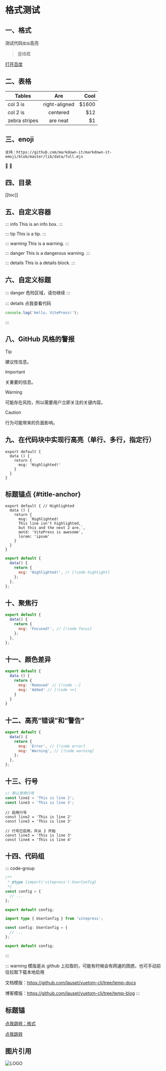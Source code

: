 # 格式测试

## 一、格式

测试代码`突出`高亮

> 竖线框

[打开百度](https://www.baidu.com/)

## 二、表格

| Tables        |      Are      |  Cool |
| ------------- | :-----------: | ----: |
| col 3 is      | right-aligned | $1600 |
| col 2 is      |   centered    |   $12 |
| zebra stripes |   are neat    |    $1 |

## 三、enoji

```
支持：https://github.com/markdown-it/markdown-it-emoji/blob/master/lib/data/full.mjs
```

:tada: :100:

## 四、目录

[[toc]]

## 五、自定义容器

::: info
This is an info box.
:::

::: tip
This is a tip.
:::

::: warning
This is a warning.
:::

::: danger
This is a dangerous warning.
:::

::: details
This is a details block.
:::

## 六、自定义标题

::: danger
危险区域，请勿继续
:::

::: details 点我查看代码

```js
console.log('Hello, VitePress!');
```

:::

<!-- ## 七、特殊的容器

::: raw
Wraps in a <div class="vp-raw">
::: -->

## 八、GitHub 风格的警报

<!-- > [!NOT]
> 不应忽略的重要信息。 -->

> [!TIP]
> 建议性信息。

> [!IMPORTANT]
> 关重要的信息。

> [!WARNING]
> 可能存在风险，所以需要用户立即关注的关键内容。

> [!CAUTION]
> 行为可能带来的负面影响。

## 九、在代码块中实现行高亮（单行、多行，指定行）

```js{4}
export default {
  data () {
    return {
      msg: 'Highlighted!'
    }
  }
}
```
## 标题锚点 {#title-anchor}

```js{1,4,6-8}
export default { // Highlighted
  data () {
    return {
      msg: `Highlighted!
      This line isn't highlighted,
      but this and the next 2 are.`,
      motd: 'VitePress is awesome',
      lorem: 'ipsum'
    }
  }
}
```

```js
export default {
  data() {
    return {
      msg: 'Highlighted!', // [!code highlight]
    };
  },
};
```

## 十、聚焦行

```js
export default {
  data() {
    return {
      msg: 'Focused!', // [!code focus]
    };
  },
};
```

## 十一、颜色差异

```js
export default {
  data () {
    return {
      msg: 'Removed' // [!code --]
      msg: 'Added' // [!code ++]
    }
  }
}
```

## 十二、高亮“错误”和“警告”

```js
export default {
  data() {
    return {
      msg: 'Error', // [!code error]
      msg: 'Warning', // [!code warning]
    };
  },
};
```

## 十三、行号

<!-- export default {
markdown: {
lineNumbers: true
}
} -->

```ts {1}
// 默认禁用行号
const line2 = 'This is line 2';
const line3 = 'This is line 3';
```

```ts:line-numbers {1}
// 启用行号
const line2 = 'This is line 2'
const line3 = 'This is line 3'
```

```ts:line-numbers=2 {1}
// 行号已启用，并从 2 开始
const line3 = 'This is line 3'
const line4 = 'This is line 4'
```

## 十四、代码组

::: code-group

```js [config.js]
/**
 * @type {import('vitepress').UserConfig}
 */
const config = {
  // ...
};

export default config;
```

```ts [config.ts]
import type { UserConfig } from 'vitepress';

const config: UserConfig = {
  // ...
};

export default config;
```

:::

::: warning
模版是从 github 上拉取的，可能有时候会有网速的困惑，也可手动前往拉取下载本地启用

文档模版：<https://github.com/lauset/vuetom-cli/tree/temp-docs>

博客模版：<https://github.com/lauset/vuetom-cli/tree/temp-blog>
:::

## 标题锚
[点我跳转：格式](#一、格式)

[点我跳转](#title-anchor)


## 图片引用

![LOGO](/苹果.png)

<!-- 视频用HTML5自带的 <video> 即可 -->
<!-- <video src="/本地视频路径.mp4" controls="controls"></video> -->